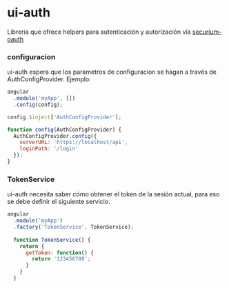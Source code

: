 # ui-auth

Librería que ofrece helpers para autenticación y autorización vía 
[securium-oauth](https://gitlab.com/codium/securium-oauth)


### configuracion

ui-auth espera que los parametros de configuracion se hagan a través de AuthConfigProvider. Ejemplo:

```javascript
angular
  .module('myApp', [])
  .config(config);

config.$inject['AuthConfigProvider'];

function config(AuthConfigProvider) {
  AuthConfigProvider.config({
    serverURL: 'https://localhost/api',
    loginPath: '/login'
  });
}
```

### TokenService

ui-auth necesita saber cómo obtener el token de la sesión actual, para eso se debe definir el siguiente servicio.

```javascript
angular
  .module('myApp')
  .factory('TokenService', TokenService);
    
  function TokenService() {
    return {
      getToken: function() {
        return '123456789';
      }
    }
  }    
```
